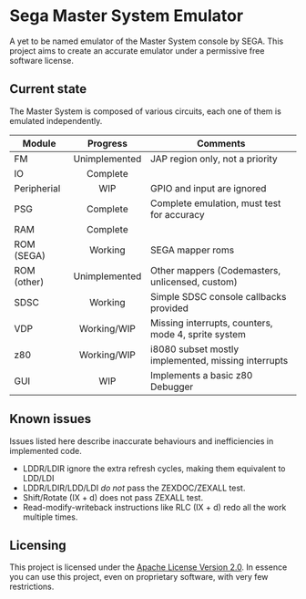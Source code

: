 # Sega Master System Emulator #

A yet to be named emulator of the Master System console by SEGA. This project
aims to create an accurate emulator under a permissive free software license.

## Current state ##

The Master System is composed of various circuits, each one of them is
emulated independently.

| Module        | Progress        | Comments                                            |
| ------------- |:---------------:| --------------------------------------------------- |
| FM            | Unimplemented   | JAP region only, not a priority                     |
| IO            | Complete        |                                                     |
| Peripherial   | WIP             | GPIO and input are ignored                          |
| PSG           | Complete        | Complete emulation, must test for accuracy          |
| RAM           | Complete        |                                                     |
| ROM (SEGA)    | Working         | SEGA mapper roms                                    |
| ROM (other)   | Unimplemented   | Other mappers (Codemasters, unlicensed, custom)     |
| SDSC          | Working         | Simple SDSC console callbacks provided              |
| VDP           | Working/WIP     | Missing interrupts, counters, mode 4, sprite system |
| z80           | Working/WIP     | i8080 subset mostly implemented, missing interrupts |
| GUI           | WIP             | Implements a basic z80 Debugger                     |

## Known issues ##

Issues listed here describe inaccurate behaviours and inefficiencies in implemented code.

* LDDR/LDIR ignore the extra refresh cycles, making them equivalent to LDD/LDI
* LDDR/LDIR/LDD/LDI *do not* pass the ZEXDOC/ZEXALL test.
* Shift/Rotate (IX + d) does not pass ZEXALL test.
* Read-modify-writeback instructions like RLC (IX + d) redo all the work multiple times.

## Licensing ##

This project is licensed under the 
[Apache License Version 2.0](http://www.apache.org/licenses/LICENSE-2.0). In 
essence you can use this project, even on proprietary software, with very few
restrictions.

